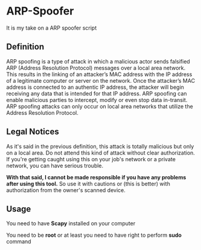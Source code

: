 # ARP-Spoofer
It is my take on a ARP spoofer script

## Definition
ARP spoofing is a type of attack in which a malicious actor sends falsified ARP (Address Resolution Protocol) messages over a local area network. This results in the linking of an attacker’s MAC address with the IP address of a legitimate computer or server on the network. Once the attacker’s MAC address is connected to an authentic IP address, the attacker will begin receiving any data that is intended for that IP address. ARP spoofing can enable malicious parties to intercept, modify or even stop data in-transit. ARP spoofing attacks can only occur on local area networks that utilize the Address Resolution Protocol.

## Legal Notices
As it's said in the previous definition, this attack is totally malicious but only on a local area. Do not attend this kind of attack without clear authorization. If you're getting caught using this on your job's network or a private network, you can have serious trouble. 

**With that said, I cannot be made responsible if you have any problems after using this tool.** So use it with cautions or (this is better) with authorization from the owner's scanned device.

## Usage
You need to have **Scapy** installed on your computer

You need to be **root** or at least you need to have right to perform **sudo** command
